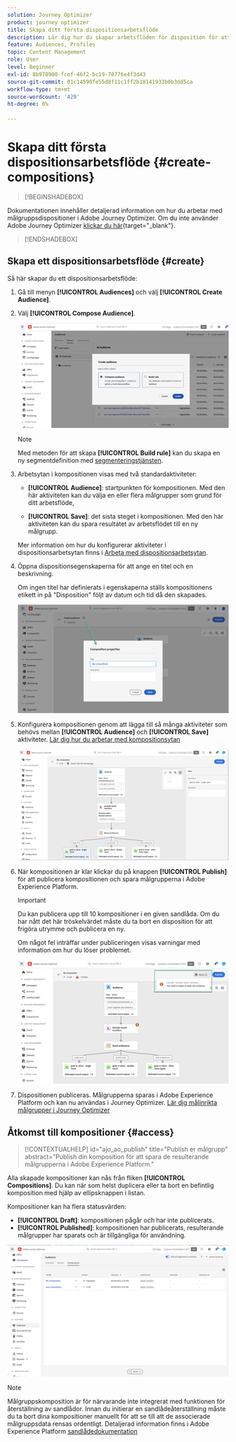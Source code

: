 ```yaml
---
solution: Journey Optimizer
product: journey optimizer
title: Skapa ditt första dispositionsarbetsflöde
description: Lär dig hur du skapar arbetsflöden för disposition för att kombinera och ordna befintliga målgrupper.
feature: Audiences, Profiles
topic: Content Management
role: User
level: Beginner
exl-id: 8b978900-fcef-46f2-bc19-70776e4f3d43
source-git-commit: 01c14590fe55d8f11c1ff2b18141933b0b3dd5ca
workflow-type: tm+mt
source-wordcount: '429'
ht-degree: 0%

---
```


# Skapa ditt första dispositionsarbetsflöde {#create-compositions}

>[!BEGINSHADEBOX]

Dokumentationen innehåller detaljerad information om hur du arbetar med målgruppsdispositioner i Adobe Journey Optimizer. Om du inte använder Adobe Journey Optimizer [klickar du här](https://experienceleague.adobe.com/docs/experience-platform/segmentation/ui/audience-composition.html){target="_blank"}.

>[!ENDSHADEBOX]

## Skapa ett dispositionsarbetsflöde {#create}

Så här skapar du ett dispositionsarbetsflöde:

1. Gå till menyn **[!UICONTROL Audiences]** och välj **[!UICONTROL Create Audience]**.

1. Välj **[!UICONTROL Compose Audience]**.

   ![](assets/audiences-create.png)

   >[!NOTE]
   >
   >Med metoden för att skapa **[!UICONTROL Build rule]** kan du skapa en ny segmentdefinition med [segmenteringstjänsten](https://experienceleague.adobe.com/docs/experience-platform/segmentation/ui/overview.html).

1. Arbetsytan i kompositionen visas med två standardaktiviteter:

   * **[!UICONTROL Audience]**: startpunkten för kompositionen. Med den här aktiviteten kan du välja en eller flera målgrupper som grund för ditt arbetsflöde,

   * **[!UICONTROL Save]**: det sista steget i kompositionen. Med den här aktiviteten kan du spara resultatet av arbetsflödet till en ny målgrupp.

   Mer information om hur du konfigurerar aktiviteter i dispositionsarbetsytan finns i [Arbeta med dispositionsarbetsytan](composition-canvas.md).

1. Öppna dispositionsegenskaperna för att ange en titel och en beskrivning.

   Om ingen titel har definierats i egenskaperna ställs kompositionens etikett in på &quot;Disposition&quot; följt av datum och tid då den skapades.

   ![](assets/audiences-properties.png)

1. Konfigurera kompositionen genom att lägga till så många aktiviteter som behövs mellan **[!UICONTROL Audience]** och **[!UICONTROL Save]** aktiviteter. [Lär dig hur du arbetar med kompositionsytan](composition-canvas.md)

   ![](assets/audiences-publish.png)

1. När kompositionen är klar klickar du på knappen **[!UICONTROL Publish]** för att publicera kompositionen och spara målgrupperna i Adobe Experience Platform.

   >[!IMPORTANT]
   >
   >Du kan publicera upp till 10 kompositioner i en given sandlåda. Om du har nått det här tröskelvärdet måste du ta bort en disposition för att frigöra utrymme och publicera en ny.

   Om något fel inträffar under publiceringen visas varningar med information om hur du löser problemet.

   ![](assets/audiences-alerts.png)

1. Dispositionen publiceras. Målgrupperna sparas i Adobe Experience Platform och kan nu användas i Journey Optimizer. [Lär dig målinrikta målgrupper i Journey Optimizer](../audience/about-audiences.md#segments-in-journey-optimizer)

## Åtkomst till kompositioner {#access}

>[!CONTEXTUALHELP]
>id="ajo_ao_publish"
>title="Publish er målgrupp"
>abstract="Publish din komposition för att spara de resulterande målgrupperna i Adobe Experience Platform."

Alla skapade kompositioner kan nås från fliken **[!UICONTROL Compositions]**. Du kan när som helst duplicera eller ta bort en befintlig komposition med hjälp av ellipsknappen i listan.

Kompositioner kan ha flera statusvärden:

* **[!UICONTROL Draft]**: kompositionen pågår och har inte publicerats.
* **[!UICONTROL Published]**: kompositionen har publicerats, resulterande målgrupper har sparats och är tillgängliga för användning.

![](assets/audiences-compositions.png)

>[!NOTE]
>
>Målgruppskomposition är för närvarande inte integrerat med funktionen för återställning av sandlådor. Innan du initierar en sandlådeåterställning måste du ta bort dina kompositioner manuellt för att se till att de associerade målgruppsdata rensas ordentligt. Detaljerad information finns i Adobe Experience Platform [sandlådedokumentation](https://experienceleague.adobe.com/docs/experience-platform/sandbox/ui/user-guide.html#delete-audience-compositions)
